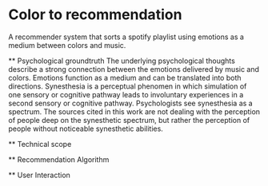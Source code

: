 # Color to recommendation 
A recommender system that sorts a spotify playlist using emotions as a medium between colors and music.

** Psychological groundtruth 
The underlying psychological thoughts describe a strong connection between the emotions delivered by music and colors. Emotions function as a medium and can be 
translated into both directions. Synesthesia is a perceptual phenomen in which simulation of one sensory or cognitive pathway leads to involuntary experiences in a 
second sensory or cognitive pathway. Psychologists see synesthesia as a spectrum. The sources cited in this work are not dealing with the perception of people deep 
on the synesthetic spectrum, but rather the perception of people without noticeable synesthetic abilities.


** Technical scope

** Recommendation Algorithm 

** User Interaction
